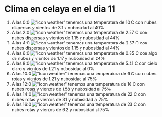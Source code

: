 # Clima en celaya en el dia 11

1. A las 0:0 !["icon weather"](http://openweathermap.org/img/w/03n.png) tenemos una temperatura de 10 C con nubes dispersas y  vientos de 3.1 y nubosidad al 40%
1. A las 2:0 !["icon weather"](http://openweathermap.org/img/w/03n.png) tenemos una temperatura de 2.57 C con nubes dispersas y  vientos de 1.15 y nubosidad al 44%
1. A las 4:0 !["icon weather"](http://openweathermap.org/img/w/03n.png) tenemos una temperatura de 2.57 C con nubes dispersas y  vientos de 1.15 y nubosidad al 44%
1. A las 6:0 !["icon weather"](http://openweathermap.org/img/w/02n.png) tenemos una temperatura de 0.85 C con algo de nubes y  vientos de 1.17 y nubosidad al 24%
1. A las 8:0 !["icon weather"](http://openweathermap.org/img/w/01d.png) tenemos una temperatura de 5.41 C con cielo claro y  vientos de 1.21 y nubosidad al 0%
1. A las 10:0 !["icon weather"](http://openweathermap.org/img/w/04d.png) tenemos una temperatura de 6 C con nubes rotas y  vientos de 1.21 y nubosidad al 75%
1. A las 12:0 !["icon weather"](http://openweathermap.org/img/w/04d.png) tenemos una temperatura de 16 C con nubes rotas y  vientos de 1.58 y nubosidad al 75%
1. A las 14:0 !["icon weather"](http://openweathermap.org/img/w/04d.png) tenemos una temperatura de 22 C con nubes rotas y  vientos de 3.1 y nubosidad al 75%
1. A las 16:0 !["icon weather"](http://openweathermap.org/img/w/04d.png) tenemos una temperatura de 23 C con nubes rotas y  vientos de 6.2 y nubosidad al 75%
